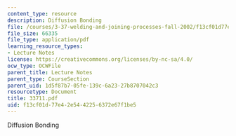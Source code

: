 ```yaml
---
content_type: resource
description: Diffusion Bonding
file: /courses/3-37-welding-and-joining-processes-fall-2002/f13cf01d77e42e5442256372e67f1be5_33711.pdf
file_size: 66335
file_type: application/pdf
learning_resource_types:
- Lecture Notes
license: https://creativecommons.org/licenses/by-nc-sa/4.0/
ocw_type: OCWFile
parent_title: Lecture Notes
parent_type: CourseSection
parent_uid: 1d5f87b7-05fe-139c-6a23-27b8707042c3
resourcetype: Document
title: 33711.pdf
uid: f13cf01d-77e4-2e54-4225-6372e67f1be5
---
```

Diffusion Bonding